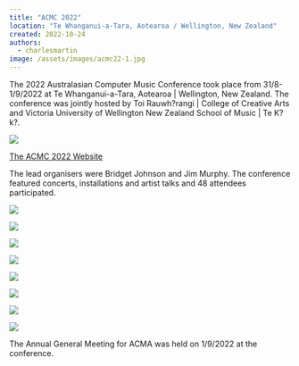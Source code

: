 ```yaml
---
title: "ACMC 2022"
location: "Te Whanganui-a-Tara, Aotearoa / Wellington, New Zealand"
created: 2022-10-24
authors: 
  - charlesmartin
image: /assets/images/acmc22-1.jpg
---
```


The 2022 Australasian Computer Music Conference took place from 31/8-1/9/2022 at Te Whanganui-a-Tara, Aotearoa | Wellington, New Zealand. The conference was jointly hosted by Toi Rauwh?rangi | College of Creative Arts and Victoria University of Wellington New Zealand School of Music | Te K?k?.

![](assets/images/acmc2022-site-1024x512.png)

[The ACMC 2022 Website](https://www.acmc2022.com)

The lead organisers were Bridget Johnson and Jim Murphy. The conference featured concerts, installations and artist talks and 48 attendees participated.

[![](assets/images/acmc22-8-1024x768.jpg)](https://computermusic.org.au/?attachment_id=1184)

[![](assets/images/acmc22-7-768x1024.jpg)](https://computermusic.org.au/?attachment_id=1185)

[![](assets/images/acmc22-6-1024x768.jpg)](https://computermusic.org.au/?attachment_id=1182)

[![](assets/images/acmc22-5-1024x768.jpg)](https://computermusic.org.au/?attachment_id=1181)

[![](assets/images/acmc22-4-1024x768.jpg)](https://computermusic.org.au/?attachment_id=1183)

[![](assets/images/acmc22-3-1024x768.jpg)](https://computermusic.org.au/?attachment_id=1188)

[![](assets/images/acmc22-2-1024x768.jpg)](https://computermusic.org.au/?attachment_id=1187)

[![](assets/images/acmc22-1-1024x768.jpg)](https://computermusic.org.au/?attachment_id=1186)

The Annual General Meeting for ACMA was held on 1/9/2022 at the conference.
